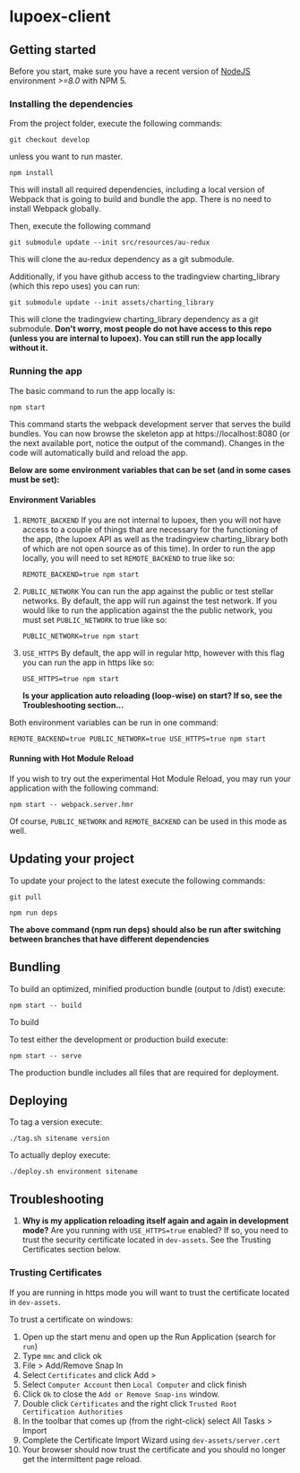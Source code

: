 # lupoex-client

## Getting started

Before you start, make sure you have a recent version of [NodeJS](http://nodejs.org/) environment *>=8.0* with NPM 5.

### Installing the dependencies

From the project folder, execute the following commands:

```
git checkout develop
```
unless you want to run master.

```shell
npm install
```
This will install all required dependencies, including a local version of Webpack that is going to
build and bundle the app. There is no need to install Webpack globally. 

Then, execute the following command
```
git submodule update --init src/resources/au-redux
```
This will clone the au-redux dependency as a git submodule.

Additionally, if you have github access to the tradingview charting_library (which this repo uses) you can run:
 ```
 git submodule update --init assets/charting_library
 ```
This will clone the tradingview charting_library dependency as a git submodule.
**Don't worry, most people do not have access to this repo (unless you are internal to lupoex). You can still run the app locally without it.**

### Running the app

The basic command to run the app locally is:

```shell
npm start
```

This command starts the webpack development server that serves the build bundles.
You can now browse the skeleton app at https://localhost:8080 (or the next available port, notice the output of the command). Changes in the code
will automatically build and reload the app.

**Below are some environment variables that can be set (and in some cases must be set):**
#### Environment Variables
1. `REMOTE_BACKEND`
   If you are not internal to lupoex, then you will not have access to a couple of things that are necessary for the functioning of the app,
   (the lupoex API as well as the tradingview charting_library both of which are not open source as of this time). In order to run the app locally,
   you will need to set `REMOTE_BACKEND` to true like so:
   ```shell
   REMOTE_BACKEND=true npm start
   ```
    
2. `PUBLIC_NETWORK`
   You can run the app against the public or test stellar networks. By default, the app will run against the test network. If you would like to run the application
   against the the public network, you must set `PUBLIC_NETWORK` to true like so:
   ```shell
   PUBLIC_NETWORK=true npm start
   ```
   
3. `USE_HTTPS`
    By default, the app will in regular http, however with this flag you can run the app in https like so:
    ```shell
    USE_HTTPS=true npm start
    ```
   **Is your application auto reloading (loop-wise) on start? If so, see the Troubleshooting section...**
   
Both environment variables can be run in one command:
```shell
REMOTE_BACKEND=true PUBLIC_NETWORK=true USE_HTTPS=true npm start
```

#### Running with Hot Module Reload

If you wish to try out the experimental Hot Module Reload, you may run your application with the following command:

```shell
npm start -- webpack.server.hmr
```
Of course, `PUBLIC_NETWORK` and `REMOTE_BACKEND` can be used in this mode as well.

## Updating your project

To update your project to the latest execute the following commands:
```
git pull
```

```
npm run deps
```
**The above command (npm run deps) should also be run after switching between branches that have different dependencies**

## Bundling

To build an optimized, minified production bundle (output to /dist) execute:

```shell
npm start -- build
```

To build 

To test either the development or production build execute:

```shell
npm start -- serve
```

The production bundle includes all files that are required for deployment.

## Deploying
To tag a version execute:
```
./tag.sh sitename version
```

To actually deploy execute:
```
./deploy.sh environment sitename
```

## Troubleshooting

1. **Why is my application reloading itself again and again in development mode?**
   Are you running with `USE_HTTPS=true` enabled? If so, you need to trust the security certificate located in `dev-assets`. See the Trusting Certificates section below.

### Trusting Certificates
If you are running in https mode you will want to trust the certificate located in `dev-assets`. 

To trust a certificate on windows:
1. Open up the start menu and open up the Run Application (search for `run`)
2. Type `mmc` and click ok
3. File > Add/Remove Snap In
4. Select `Certificates` and click Add >
5. Select `Computer Account` then `Local Computer` and click finish
6. Click `Ok` to close the `Add or Remove Snap-ins` window.
7. Double click `Certificates` and the right click `Trusted Root Certification Authorities`
8. In the toolbar that comes up (from the right-click) select All Tasks > Import
9. Complete the Certificate Import Wizard using `dev-assets/server.cert` 
10. Your browser should now trust the certificate and you should no longer get the intermittent page reload.

<!--
## Running The Tests

This skeleton provides three frameworks for running tests.

You can choose one or two and remove the other, or even use all of them for different types of tests.

### Jest

Jest is a powerful unit testing runner and framework.
It runs really fast, however the tests are run under NodeJS, not the browser.
This means there might be some cases where something you'd expect works in reality, but fails in a test. One of those things will be SVG, which isn't supported under NodeJS. However, the framework is perfect for doing unit tests of pure functions, and works pretty well in combination with `aurelia-testing`.

To create new Jest tests, create files with the extension `.test.js`, either in the `src` directory or in the `test/jest-unit` directory.

To run the Jest unit tests, run:

```shell
npm test
```

To run the Jest watcher (re-runs tests on changes), run:

```shell
npm start -- test.jest.watch
```

### Karma + Jasmine

Karma is also a powerful test runner, and combined with Jasmine it can be a pleasure to work with. Karma always runs in the browser. This means that whatever works in real browsers, should also work the same way in the unit tests. But it also means the framework is heavier to execute and not as lean to work with.

To create new Karma tests, create files with the extension `.spec.js`, either in the `src` directory or in the `test/karma-unit` directory.

To run the Karma unit tests, run:

```shell
npm start -- test.karma
```

To run the Karma watcher (re-runs tests on changes), run:

```shell
npm start -- test.karma.watch
```

### Protractor (E2E / integration tests)

Integration tests can be performed with [Protractor](http://angular.github.io/protractor/#/).

1. Place your E2E-Tests into the folder ```test/e2e``` and name them with the extension `.e2e.js`.

2. Run the tests by invoking

```shell
npm start -- e2e
```

## Running all test suites

To run all the unit test suites and the E2E tests, you may simply run:

```shell
npm start -- test.all
```
-->
